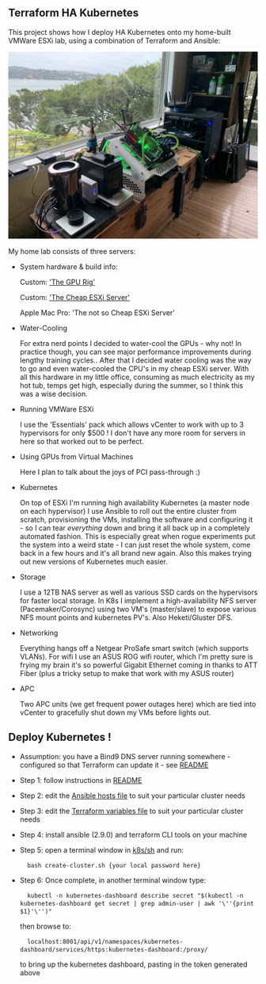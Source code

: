 ## Terraform HA Kubernetes

This project shows how I deploy HA Kubernetes onto my home-built VMWare ESXi lab, using a combination of Terraform and Ansible:

![Home Lab](./homelab.jpg)

My home lab consists of three servers:

- System hardware & build info:
		
	Custom: ['The GPU Rig'](https://pcpartpicker.com/user/aaroncody/builds/#view=YbNNnQ)
	
	Custom: ['The Cheap ESXi Server'](https://pcpartpicker.com/user/aaroncody/builds/#view=V7dXsY)
	
	Apple Mac Pro: 'The not so Cheap ESXi Server'
	
- Water-Cooling 

	For extra nerd points I decided to water-cool the GPUs - why not! In practice though, you can see major performance 
	improvements during lengthy training cycles..
	After that I decided water cooling was the way to go and even water-cooled the CPU's in my cheap ESXi server.
	With all this hardware in my little office, consuming as much electricity as my hot tub, temps get high, especially 
	during the summer, so I think this was a wise decision.
	
- Running VMWare ESXi

	I use the 'Essentials' pack which allows vCenter to work with up to 3 hypervisors for only $500 ! I don't have any more room
	for servers in here so that worked out to be perfect.
	
- Using GPUs from Virtual Machines

	Here I plan to talk about the joys of PCI pass-through :)
	
- Kubernetes

	On top of ESXi I'm running high availability Kubernetes (a master node on each hypervisor)
	I use Ansible to roll out the entire cluster from scratch, provisioning the VMs, installing the software 
	and configuring it - so I can tear *everything* down and bring it all back up in a completely automated fashion. This is
	especially great when rogue experiments put the system into a weird state - I can just reset the whole system, come back 
	in a few hours and it's all brand new again. Also this makes trying out new versions of Kubernetes much easier.

- Storage

	I use a 12TB NAS server	as well as various SSD cards on the hypervisors for faster local storage. In K8s I implement a 
	high-availability NFS server (Pacemaker/Corosync) using two VM's (master/slave) to expose various NFS mount points and 
	kubernetes PV's. 
	Also Heketi/Gluster DFS.
	
- Networking

	Everything hangs off a Netgear ProSafe smart switch (which supports VLANs).
	For wifi I use an ASUS ROG wifi router, which I'm pretty sure is frying my brain it's so powerful
	Gigabit Ethernet coming in thanks to ATT Fiber (plus a tricky setup to make that work with my ASUS router)
	
- APC 

	Two APC units (we get frequent power outages here) which are tied into vCenter to gracefully shut down my VMs before
	lights out.


## Deploy Kubernetes !

- Assumption: you have a Bind9 DNS server running somewhere - configured so that Terraform can update it - see [README](cluster/local.esxi/terraform-k8s/modules/dns/README.md)

- Step 1: follow instructions in [README](artifacts/README.md)

- Step 2: edit the [Ansible hosts file](cluster/local.esxi/hosts) to suit your particular cluster needs

- Step 3: edit the [Terraform variables file](cluster/local.esxi/terraform-k8s/variables.tf) to suit your particular cluster needs

- Step 4: install ansible (2.9.0) and terraform CLI tools on your machine

- Step 5: open a terminal window in [k8s/sh](k8s/sh) and run:

		bash create-cluster.sh {your local password here}
		
- Step 6: Once complete, in another terminal window type:

		kubectl -n kubernetes-dashboard describe secret "$(kubectl -n kubernetes-dashboard get secret | grep admin-user | awk '\''{print $1}'\'')"
		
	then browse to:
		
		localhost:8001/api/v1/namespaces/kubernetes-dashboard/services/https:kubernetes-dashboard:/proxy/
		
	to bring up the kubernetes dashboard, pasting in the token generated above